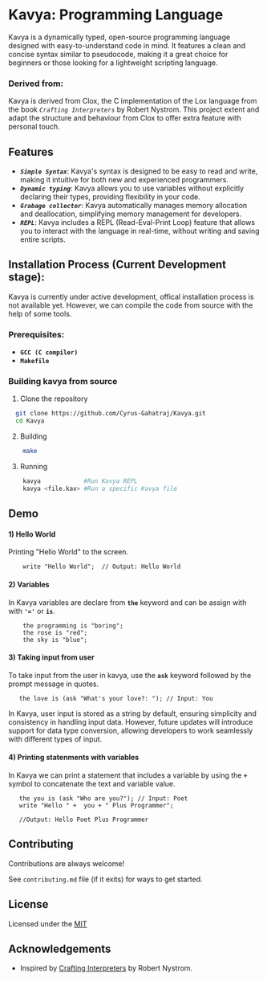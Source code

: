 # Kavya: Programming Language

Kavya is a dynamically typed, open-source programming language designed with easy-to-understand code in mind. It features a clean and concise syntax similar to pseudocode, making it a great choice for beginners or those looking for a lightweight scripting language.

### Derived from:

Kavya is derived from Clox, the C implementation of the Lox language from the book _`Crafting Interpreters`_ by Robert Nystrom. This project extent and adapt the structure and behaviour from Clox to offer extra feature with personal touch.

## Features

- **_`Simple Syntax`_**: Kavya's syntax is designed to be easy to read and write, making it intuitive for both new and experienced programmers.
- **_`Dynamic typing`_**: Kavya allows you to use variables without explicitly declaring their types, providing flexibility in your code.
- **_`Grabage collector`_**: Kavya automatically manages memory allocation and deallocation, simplifying memory management for developers.
- **_`REPL`_**: Kavya includes a REPL (Read-Eval-Print Loop) feature that allows you to interact with the language in real-time, without writing and saving entire scripts.

## Installation Process (Current Development stage):


Kavya is currently under active development, offical installation process is not available yet.
However, we can compile the code from source with the help of some tools.

### Prerequisites:

- **`GCC (C compiler)`**
- **`Makefile`**

### Building kavya from source

1. Clone the repository

```bash
  git clone https://github.com/Cyrus-Gahatraj/Kavya.git
  cd Kavya
```

2. Building

```bash
    make
```

3. Running

```bash
    kavya            #Run Kavya REPL
    kavya <file.kav> #Run a specific Kavya file
```

## Demo

#### 1) Hello World

Printing "Hello World" to the screen.

```kavya
    write "Hello World";  // Output: Hello World
```

#### 2) Variables

In Kavya variables are declare from **`the`** keyword and can be assign with with **`'='`** or **`is`**.

```kavya
    the programming is "boring";
    the rose is "red";
    the sky is "blue";
```

#### 3) Taking input from user
To take input from the user in kavya, use the **`ask`** keyword followed by the prompt message in quotes.
```kavya
   the love is (ask "What's your love?: "); // Input: You
```
In Kavya, user input is stored as a string by default, ensuring simplicity and consistency in handling input data. However, future updates will introduce support for data type conversion, allowing developers to work seamlessly with different types of input.



#### 4) Printing statenments with variables
In Kavya we can print a statement that includes a variable by using the **`+`** symbol to concatenate the text and variable value.

```kavya
   the you is (ask "Who are you?"); // Input: Poet
   write "Hello " +  you + " Plus Programmer";

   //Output: Hello Poet Plus Programmer
```

## Contributing

Contributions are always welcome!

See `contributing.md` file (if it exits) for ways to get started.

## License

Licensed under the [MIT](https://choosealicense.com/licenses/mit/)

## Acknowledgements


- Inspired by [Crafting Interpreters](https://craftinginterpreters.com/) by Robert Nystrom.
